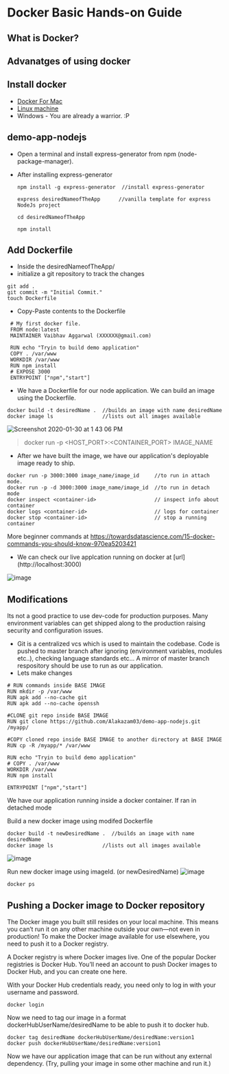 # Docker Basic Hands-on Guide

## What is Docker?

## Advanatges of using docker

## Install docker
 * [Docker For Mac](https://docs.docker.com/v17.12/docker-for-mac/install/)
 * [Linux machine](https://runnable.com/docker/install-docker-on-linux)
 * Windows - You are already a warrior. :P

## demo-app-nodejs

  * Open a terminal and install express-generator from npm (node-package-manager).
  * After installing express-generator
        
    ```
    npm install -g express-generator  //install express-generator
    
    express desiredNameofTheApp      //vanilla template for express NodeJs project
    
    cd desiredNameofTheApp 
    
    npm install
    ```
    
## Add Dockerfile
 * Inside the desiredNameofTheApp/
 * initialize a git repository to track the changes
 
 ``` 
 git add .
 git commit -m "Initial Commit."
 touch Dockerfile
 
 ```
 * Copy-Paste contents to the Dockerfile
 
 ```
  # My first docker file.
  FROM node:latest
  MAINTAINER Vaibhav Aggarwal (XXXXXX@gmail.com)

  RUN echo "Tryin to build demo application"
  COPY . /var/www 
  WORKDIR /var/www
  RUN npm install
  # EXPOSE 3000
  ENTRYPOINT ["npm","start"]
 ```
 * We have a Dockerfile for our node application. We can build an image using the Dockerfile.
 
 ```
 docker build -t desiredName .  //builds an image with name desiredName
 docker image ls                //lists out all images available
 ```
 
 ![Screenshot 2020-01-30 at 1 43 06 PM](https://user-images.githubusercontent.com/23367724/73444941-a8caec00-437f-11ea-9174-a1cd3737a4ae.png)
 
 
 > docker run -p <HOST_PORT>:<CONTAINER_PORT> IMAGE_NAME
 
 * After we have built the image, we have our application's deployable image ready to ship.
 
 ```
 docker run -p 3000:3000 image_name/image_id     //to run in attach mode. 
 docker run -p -d 3000:3000 image_name/image_id  //to run in detach mode
 docker inspect <container-id>                   // inspect info about container
 docker logs <container-id>                      // logs for container
 docker stop <container-id>                      // stop a running container

 ```
 More beginner commands at https://towardsdatascience.com/15-docker-commands-you-should-know-970ea5203421
 
 * We can check our live applcation running on docker at [url] (http://localhost:3000)
 
 ![image](https://user-images.githubusercontent.com/23367724/73444833-702b1280-437f-11ea-939c-5e526115fe8c.png)
 
 
 ## Modifications 
  Its not a good practice to use dev-code for production purposes. Many environment variables can get shipped along to the production raising security and configuration issues.
  
  * Git is a centralized vcs which is used to maintain the codebase. Code is pushed to master branch after ignoring (environment variables, modules etc..), checking language standards etc... A mirror of master branch respository should be use to run as our application.
  * Lets make changes
  
  ```
  # RUN commands inside BASE IMAGE
  RUN mkdir -p /var/www 
  RUN apk add --no-cache git
  RUN apk add --no-cache openssh

  #CLONE git repo inside BASE IMAGE
  RUN git clone https://github.com/Alakazam03/demo-app-nodejs.git /myapp/

  #COPY cloned repo inside BASE IMAGE to another directory at BASE IMAGE
  RUN cp -R /myapp/* /var/www

  RUN echo "Tryin to build demo application"
  # COPY . /var/www 
  WORKDIR /var/www
  RUN npm install

  ENTRYPOINT ["npm","start"]
  ```
  
  We have our application running inside a docker container. If ran in detached mode
  
  Build a new docker image using modifed Dockerfile
  ```
  docker build -t newDesiredName .  //builds an image with name desiredName
  docker image ls                //lists out all images available
  ```
  
  ![image](https://user-images.githubusercontent.com/23367724/73444572-d5323880-437e-11ea-8d28-e6a30c3f70a1.png)
  
  Run new docker image using imageId. (or newDesiredName)
  ![image](https://user-images.githubusercontent.com/23367724/73444625-f7c45180-437e-11ea-8e95-69c1209f9ff0.png)

  ```
  docker ps
  ```
  
## Pushing a Docker image to Docker repository
The Docker image you built still resides on your local machine. This means you can’t run it on any other machine outside your own—not even in production! To make the Docker image available for use elsewhere, you need to push it to a Docker registry.

A Docker registry is where Docker images live. One of the popular Docker registries is Docker Hub. You’ll need an account to push Docker images to Docker Hub, and you can create one here.

With your Docker Hub credentials ready, you need only to log in with your username and password.

```
docker login
```

Now we need to tag our image in a format dockerHubUserName/desiredName to be able to push it to docker hub.
```
docker tag desiredName dockerHubUserName/desiredName:version1
docker push dockerHubUserName/desiredName:version1

```
Now we have our application image that can be run without any external dependency. (Try, pulling your image in some other machine and run it.)
